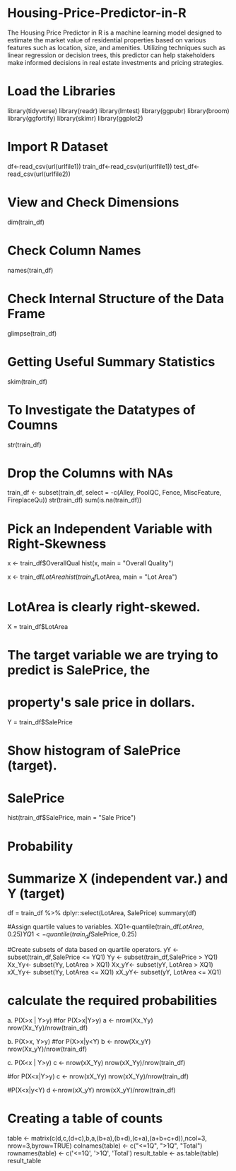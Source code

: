 # Housing-Price-Predictor-in-R
The Housing Price Predictor in R is a machine learning model designed to estimate the market value of residential properties based on various features such as location, size, and amenities. Utilizing techniques such as linear regression or decision trees, this predictor can help stakeholders make informed decisions in real estate investments and pricing strategies.
# Load the Libraries
library(tidyverse)
library(readr)
library(lmtest)
library(ggpubr)
library(broom)
library(ggfortify)
library(skimr)
library(ggplot2)
# Import R Dataset
df<-read_csv(url(urlfile1))
train_df<-read_csv(url(urlfile1))
test_df<-read_csv(url(urlfile2))
# View and Check Dimensions
dim(train_df)
# Check Column Names
names(train_df)
# Check Internal Structure of the Data Frame
glimpse(train_df)
# Getting Useful Summary Statistics
skim(train_df)
# To Investigate the Datatypes of Coumns
str(train_df)
# Drop the Columns with NAs
train_df <- subset(train_df, select = -c(Alley, PoolQC, Fence, MiscFeature, FireplaceQu))
str(train_df)
sum(is.na(train_df))
# Pick an Independent Variable with Right-Skewness
x <- train_df$OverallQual
hist(x, main = "Overall Quality")

x <- train_df$LotArea
hist(train_df$LotArea, main = "Lot Area")

# LotArea is clearly right-skewed.
X = train_df$LotArea
# The target variable we are trying to predict is SalePrice, the
# property's sale price in dollars.
Y = train_df$SalePrice
# Show histogram of SalePrice (target).
# SalePrice
hist(train_df$SalePrice, main = "Sale Price")

# Probability
# Summarize X (independent var.) and Y (target)
df = train_df %>% dplyr::select(LotArea, SalePrice)
summary(df)

#Assign quartile values to variables.
XQ1<-quantile(train_df$LotArea, 0.25)
YQ1<-quantile(train_df$SalePrice, 0.25)

#Create subsets of data based on quartile operators.
yY <- subset(train_df,SalePrice <= YQ1)
Yy <- subset(train_df,SalePrice > YQ1)
Xx_Yy<- subset(Yy, LotArea > XQ1)
Xx_yY<- subset(yY, LotArea > XQ1)
xX_Yy<- subset(Yy, LotArea <= XQ1)
xX_yY<- subset(yY, LotArea <= XQ1)

# calculate the required probabilities
a. P(X>x | Y>y)
#for P(X>x|Y>y)
a <- nrow(Xx_Yy)
nrow(Xx_Yy)/nrow(train_df)

b. P(X>x, Y>y)
#for P(X>x|y<Y)
b <- nrow(Xx_yY)
nrow(Xx_yY)/nrow(train_df)

c. P(X<x | Y>y)
c <- nrow(xX_Yy)
nrow(xX_Yy)/nrow(train_df)

#for P(X<x|Y>y)
c <- nrow(xX_Yy)
nrow(xX_Yy)/nrow(train_df)

#P(X<x|y<Y)
d <-nrow(xX_yY)
nrow(xX_yY)/nrow(train_df)

# Creating a table of counts
table <- matrix(c(d,c,(d+c),b,a,(b+a),(b+d),(c+a),(a+b+c+d)),ncol=3, nrow=3,byrow=TRUE)
colnames(table) <- c("<=1Q", ">1Q", "Total")
rownames(table) <- c('<=1Q', '>1Q', 'Total')
result_table <- as.table(table)
result_table

